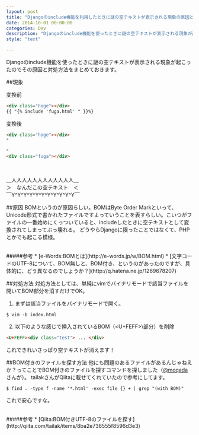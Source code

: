 ```yaml
---
layout: post
title: "Djangoのinclude機能を利用したときに謎の空テキストが表示される現象の原因と対策"
date: 2014-10-01 00:00:00
categories: Dev
description: "Djangoのinclude機能を使ったときに謎の空テキストが表示される現象が起こったのでその原因と対処方法をまとめておきます。"
style: "text"

---
```


Djangoのinclude機能を使ったときに謎の空テキストが表示される現象が起こったのでその原因と対処方法をまとめておきます。

##現象

変換前

```html
<div class="hoge"></div>
{{ "{% include 'fuga.html' " }}%}
```

変換後

```html
<div class="hoge"></div>
"

"
<div class="fuga"></div>
```

<br />

＿人人人人人人人人人人人人＿ <br />
＞　なんだこの空テキスト　＜ <br />
￣Y^Y^Y^Y^Y^Y^Y^Y^Y^Y^Y￣

##原因
BOMというのが原因らしい。BOMはByte Order Markといって、Unicode形式で書かれたファイルですよっていうことを表すらしい。こいつがファイルの一番始めにくっついていると、includeしたときに空テキストとして変換されてしまってぶっ壊れる。
どうやらDjangoに限ったことではなくて、PHPとかでも起こる模様。

<br />
#####参考
* [e-Words:BOMとは](http://e-words.jp/w/BOM.html)
* [文字コードのUTF-8について、BOM無しと、BOM付き、というのがあったのですが、具体的に、どう異なるのでしょうか？](http://q.hatena.ne.jp/1269678207)

##対処方法
対処方法としては、単純にvimでバイナリモードで該当ファイルを開いてBOM部分を消すだけでOK。

1. まずは該当ファイルをバイナリモードで開く。

  ```vim
  $ vim -b index.html
  ```

2. 以下のような感じで挿入されているBOM（\<U+FEFF>\部分）を削除

  ```html
  <U+FEFF><div class="test"> ... </div>
  ```

これできれいさっぱり空テキストが消えます！

##BOM付きのファイルを探す方法
他にも問題のあるファイルがあるんじゃねえか？ってことでBOM付きのファイルを探すコマンドを探しました（[@moqada](https://twitter.com/moqada)さんが）。
tailakさんがQiitaに載せてくれていたので参考にしてます。

```vim
$ find . -type f -name '*.html' -exec file {} + | grep "(with BOM)"
```

これで安心ですな。

<br />
#####参考
* [Qiita:BOM付きUTF-8のファイルを探す](http://qiita.com/tailak/items/8ba2e738555f8596d3e3)
